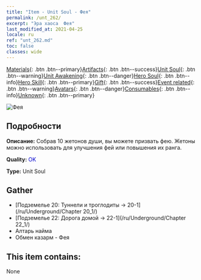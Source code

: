 ```yaml
---
title: "Item - Unit Soul - Фея"
permalink: /unt_262/
excerpt: "Эра хаоса  Фея"
last_modified_at: 2021-04-25
locale: ru
ref: "unt_262.md"
toc: false
classes: wide
---
```

 [Materials](/ItemsRU/){: .btn .btn--primary}[Artifacts](/ItemsRU/Artifacts/){: .btn .btn--success}[Unit Soul](/ItemsRU/UnitSoul/){: .btn .btn--warning}[Unit Awakening](/ItemsRU/UnitAwakening/){: .btn .btn--danger}[Hero Soul](/ItemsRU/HeroSoul/){: .btn .btn--info}[Hero Skill](/ItemsRU/HeroSkill/){: .btn .btn--primary}[Gift](/ItemsRU/Gift/){: .btn .btn--success}[Event related](/ItemsRU/Events/){: .btn .btn--warning}[Avatars](/ItemsRU/Avatars/){: .btn .btn--danger}[Consumables](/ItemsRU/Consumables/){: .btn .btn--info}[Unknown](/ItemsRU/Unknown/){: .btn .btn--primary}

 ![Фея](/images/u/ti_mofaxianling.jpg)

## Подробности
 **Описание:** Собрав 10 жетонов души, вы можете призвать фею. Жетоны можно использовать для улучшения фей или повышения их ранга.

 **Quality:** <span style="color: #0000CD">OK</span>

 **Type:** Unit Soul

## Gather

*    [Подземелье 20: Туннели и троглодиты -> 20-1](/ru/Underground/Chapter 20_1/) 
*    [Подземелье 22: Дорога домой -> 22-1](/ru/Underground/Chapter 22_1/) 
*    Алтарь найма 
*    Обмен казарм - Фея 

## This item contains:

  None

